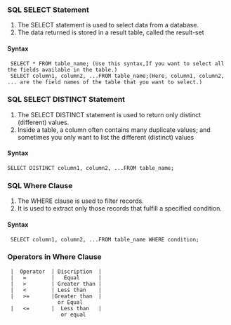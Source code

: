 ### SQL SELECT Statement
1)  The SELECT statement is used to select data from a database.
2)  The data returned is stored in a result table, called the result-set
#### Syntax
     SELECT * FROM table_name; (Use this syntax,If you want to select all the fields available in the table.)
     SELECT column1, column2, ...FROM table_name;(Here, column1, column2, ... are the field names of the table that you want to select.)
### SQL SELECT DISTINCT Statement 
1)   The SELECT DISTINCT statement is used to return only distinct (different) values.
2)   Inside a table, a column often contains many duplicate values; and sometimes you only want to list the different (distinct) values
#### Syntax
    SELECT DISTINCT column1, column2, ...FROM table_name;
### SQL Where Clause
1)   The WHERE clause is used to filter records.
2)   It is used to extract only those records that fulfill a specified condition.
#### Syntax
     SELECT column1, column2, ...FROM table_name WHERE condition;
### Operators in Where Clause
     |  Operator  | Discription  |
     |   =        |   Equal      |
     |   >        | Greater than |
     |   <        | Less than    |
     |   >=       |Greater than  |
                    or Equal      
     |   <=       |  Less than   |
                     or equal           
     
     


     
